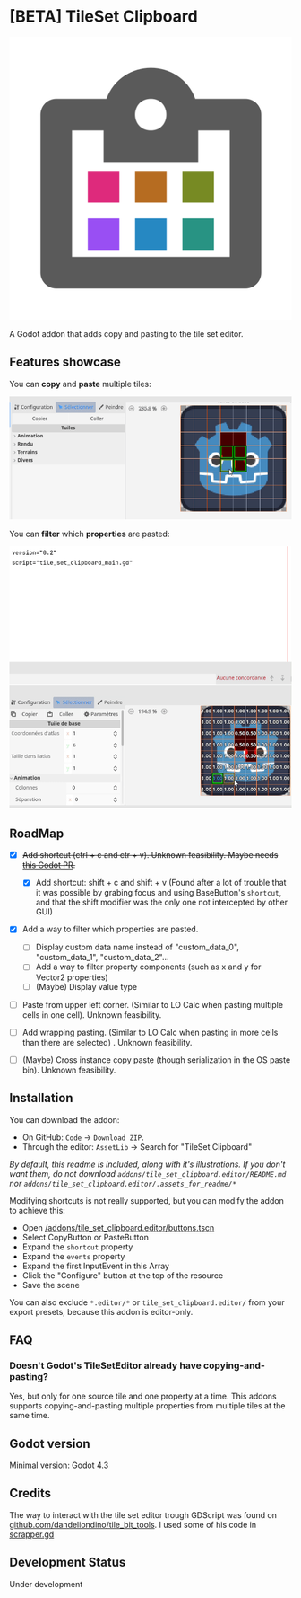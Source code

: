 # [BETA] TileSet Clipboard

![Addon's icon](/icon.svg)

A Godot addon that adds copy and pasting to the tile set editor.



## Features showcase

You can **copy** and **paste** multiple tiles:

![Copying and pasting 4 tiles in a TileSet](/addons/tile_set_clipboard.editor/.assets_for_readme/copy_paste.gif)

You can **filter** which **properties** are pasted:

![Choosing to paste only modulate, then only probability](/addons/tile_set_clipboard.editor/.assets_for_readme/filter_properties.gif)



## RoadMap

- [x] ~~Add shortcut (ctrl + c and ctr + v). Unknown feasibility. Maybe needs [this Godot PR](https://github.com/godotengine/godot/pull/102807).~~
  - [x] Add shortcut: shift + c and shift + v
        (Found after a lot of trouble that it was possible by grabing focus and using BaseButton's `shortcut`, and that the shift modifier was the only one not intercepted by other GUI)
- [x] Add a way to filter which properties are pasted.
  - [ ] Display custom data name instead of "custom_data_0", "custom_data_1", "custom_data_2"...
  - [ ] Add a way to filter property components (such as x and y for Vector2 properties)
  - [ ] (Maybe) Display value type
- [ ] Paste from upper left corner. (Similar to LO Calc when pasting multiple cells in one cell). Unknown feasibility.
- [ ] Add wrapping pasting. (Similar to LO Calc when pasting in more cells than there are selected) . Unknown feasibility.
- [ ] (Maybe) Cross instance copy paste (though serialization in the OS paste bin). Unknown feasibility.



## Installation

You can download the addon:
- On GitHub: `Code` → `Download ZIP`.
- Through the editor: `AssetLib` → Search for "TileSet Clipboard"

*By default, this readme is included, along with it's illustrations. If you don't want them,
do not download `addons/tile_set_clipboard.editor/README.md` nor `addons/tile_set_clipboard.editor/.assets_for_readme/*`*

Modifying shortcuts is not really supported, but you can modify the addon to achieve this:
- Open [/addons/tile_set_clipboard.editor/buttons.tscn](/addons/tile_set_clipboard.editor/buttons.tscn)
- Select CopyButton or PasteButton
- Expand the `shortcut` property
- Expand the `events` property
- Expand the first InputEvent in this Array
- Click the "Configure" button at the top of the resource
- Save the scene

You can also exclude `*.editor/*` or `tile_set_clipboard.editor/` from your export presets,
because this addon is editor-only.



## FAQ

### Doesn't Godot's TileSetEditor already have copying-and-pasting?

Yes, but only for one source tile and one property at a time. This addons supports copying-and-pasting multiple properties from multiple tiles at the same time.


## Godot version

Minimal version: Godot 4.3


## Credits

The way to interact with the tile set editor trough GDScript was found on
[github.com/dandeliondino/tile_bit_tools](https://github.com/dandeliondino/tile_bit_tools/).
I used some of his code in [scrapper.gd](/addons/tile_set_clipboard.editor/scrapper.gd)


## Development Status

Under development
